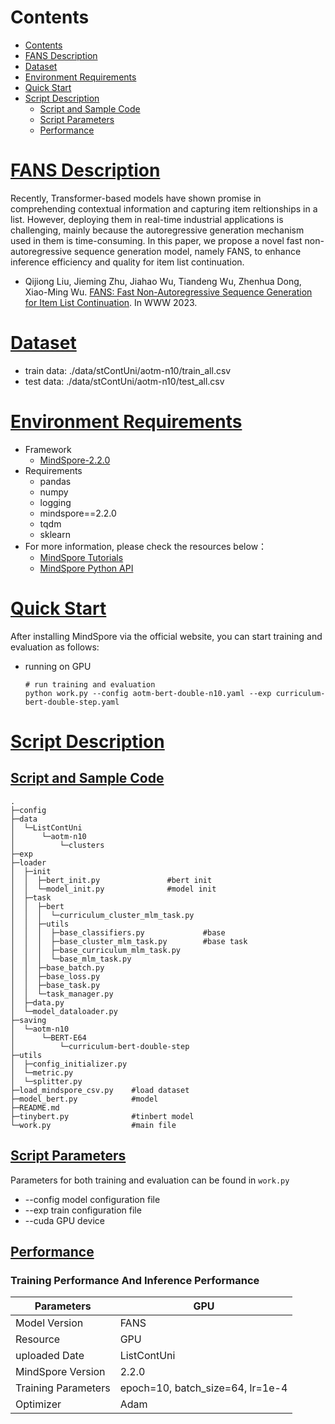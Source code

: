 # Contents

- [Contents](#contents)
- [FANS Description](#FANS-description)
- [Dataset](#dataset)
- [Environment Requirements](#environment-requirements)
- [Quick Start](#quick-start)
- [Script Description](#script-description)
  - [Script and Sample Code](#script-and-sample-code)
  - [Script Parameters](#script-parameters)
  - [Performance](#performance)

# [FANS Description](#contents)

Recently, Transformer-based models have shown promise in comprehending contextual information and capturing item reltionships in a list. However, deploying them in real-time industrial applications is challenging, mainly because the autoregressive generation mechanism used in them is time-consuming. In this paper, we propose a novel fast non-autoregressive sequence generation model, namely FANS, to enhance inference efficiency and quality for item list continuation. 

- Qijiong Liu, Jieming Zhu, Jiahao Wu, Tiandeng Wu, Zhenhua Dong, Xiao-Ming Wu. [FANS: Fast Non-Autoregressive Sequence Generation for Item List Continuation](https://arxiv.org/abs/2304.00545). In WWW 2023.

# [Dataset](#contents)

- train data: ./data/stContUni/aotm-n10/train_all.csv 
- test data: ./data/stContUni/aotm-n10/test_all.csv 

# [Environment Requirements](#contents)

- Framework
  - [MindSpore-2.2.0](https://www.mindspore.cn/install/en)
- Requirements
  - pandas
  - numpy
  - logging
  - mindspore==2.2.0
  - tqdm
  - sklearn
- For more information, please check the resources below：
  - [MindSpore Tutorials](https://www.mindspore.cn/tutorials/en/r2.2/index.html)
  - [MindSpore Python API](https://www.mindspore.cn/docs/en/r2.2/index.html)

# [Quick Start](#contents)

After installing MindSpore via the official website, you can start training and evaluation as follows:

- running on GPU
  
  ```
  # run training and evaluation
  python work.py --config aotm-bert-double-n10.yaml --exp curriculum-bert-double-step.yaml
  ```

# [Script Description](#contents)

## [Script and Sample Code](#contents)

```text
.
├─config
├─data
│  └─ListContUni
│      └─aotm-n10
│          └─clusters
├─exp
├─loader
│  ├─init
│  │  ├─bert_init.py               #bert init
│  │  └─model_init.py              #model init
│  ├─task
│  │  ├─bert
│  │  │  └─curriculum_cluster_mlm_task.py  
│  │  ├─utils
│  │  │  ├─base_classifiers.py             #base 
│  │  │  ├─base_cluster_mlm_task.py        #base task
│  │  │  ├─base_curriculum_mlm_task.py
│  │  │  └─base_mlm_task.py
│  │  ├─base_batch.py          
│  │  ├─base_loss.py       
│  │  ├─base_task.py
│  │  └─task_manager.py
│  ├─data.py         
│  └─model_dataloader.py
├─saving
│  └─aotm-n10
│      └─BERT-E64
│          └─curriculum-bert-double-step
├─utils
│  ├─config_initializer.py       
│  └─metric.py
│  └─splitter.py
├─load_mindspore_csv.py    #load dataset
├─model_bert.py            #model
├─README.md
├─tinybert.py              #tinbert model
└─work.py                  #main file
```

## [Script Parameters](#contents)

Parameters for both training and evaluation can be found in `work.py`

- --config  model configuration file
- --exp     train configuration file
- --cuda    GPU device

## [Performance](#contents)

### Training Performance And Inference Performance

| Parameters          | GPU                              |
| ------------------- | -------------------------------- |
| Model Version       | FANS                             |
| Resource            | GPU                              |
| uploaded Date       | ListContUni                      |
| MindSpore Version   | 2.2.0                            |
| Training Parameters | epoch=10, batch_size=64, lr=1e-4 |
| Optimizer           | Adam                             |
